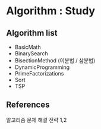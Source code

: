 # Algorithm : Study


## Algorithm list
* BasicMath
* BinarySearch
* BisectionMethod (이분법 / 삼분법)
* DynamicProgramming
* PrimeFactorizations
* Sort
* TSP

## References
알고리즘 문제 해결 전략 1,2
